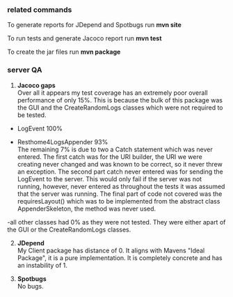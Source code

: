 ### related commands

To generate reports for JDepend and Spotbugs run **mvn site**

To run tests and generate Jacoco report run **mvn test**

To create the jar files run **mvn package**

### server QA
1. **Jacoco gaps**<br> Over all it appears my test coverage has an extremely poor overall performance of only 15%. This is because the bulk of this package was the GUI and the CreateRandomLogs classes which were not required to be tested.

  - LogEvent 100%

  - Resthome4LogsAppender 93% <br>The remaining 7% is due to two a Catch statement which was never entered. The first catch was for the URI builder, the URI we were creating never changed and was known to be correct, so it never threw an exception. The second part catch never entered was for sending the LogEvent to the server. This would only fail if the server was not running, however, never entered as throughout the tests it was assumed that the server was running. The final part of code not covered was the requiresLayout() which was to be implemented from the abstract class AppenderSkeleton, the method was never used.

  -all other classes had 0% as they were not tested. They were either apart of the GUI or the CreateRandomLogs classes.

2. **JDepend**<br> My Client package has distance of 0. It aligns with Mavens "Ideal Package", it is a pure implementation. It is completely concrete and has an instability of 1.

3. **Spotbugs**<br> No bugs.
